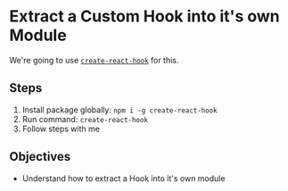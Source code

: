 # Extract a Custom Hook into it's own Module

We're going to use [`create-react-hook`](https://github.com/Hermanya/create-react-hook) for this.

## Steps
1. Install package globally: `npm i -g create-react-hook`
2. Run command: `create-react-hook`
3. Follow steps with me

## Objectives
- Understand how to extract a Hook into it's own module

<!-- Speaker Notes

1. Remind to use separate folder, unless they want a git submodule
2. Run `yarn start` in new folder, then `yarn start` in `/example`
 -->
